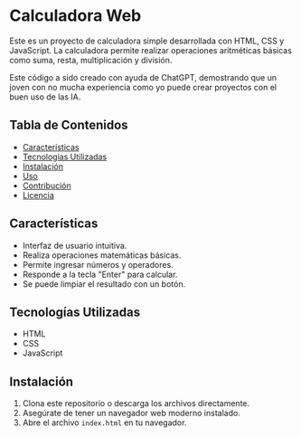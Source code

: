 # Calculadora Web

Este es un proyecto de calculadora simple desarrollada con HTML, CSS y JavaScript. La calculadora permite realizar operaciones aritméticas básicas como suma, resta, multiplicación y división.

Este código a sido creado con ayuda de ChatGPT, demostrando que un joven con no mucha experiencia como yo puede crear proyectos con el buen uso de las IA.

## Tabla de Contenidos

- [Características](#características)
- [Tecnologías Utilizadas](#tecnologías-utilizadas)
- [Instalación](#instalación)
- [Uso](#uso)
- [Contribución](#contribución)
- [Licencia](#licencia)

## Características

- Interfaz de usuario intuitiva.
- Realiza operaciones matemáticas básicas.
- Permite ingresar números y operadores.
- Responde a la tecla "Enter" para calcular.
- Se puede limpiar el resultado con un botón.

## Tecnologías Utilizadas

- HTML
- CSS
- JavaScript

## Instalación

1. Clona este repositorio o descarga los archivos directamente.
2. Asegúrate de tener un navegador web moderno instalado.
3. Abre el archivo `index.html` en tu navegador.

